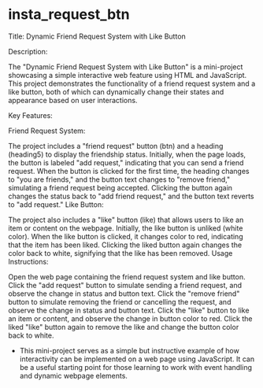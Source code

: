 # insta_request_btn


Title: Dynamic Friend Request System with Like Button

Description:

The "Dynamic Friend Request System with Like Button" is a mini-project showcasing a simple interactive web feature using HTML and JavaScript. This project demonstrates the functionality of a friend request system and a like button, both of which can dynamically change their states and appearance based on user interactions.

Key Features:

Friend Request System:

The project includes a "friend request" button (btn) and a heading (heading5) to display the friendship status.
Initially, when the page loads, the button is labeled "add request," indicating that you can send a friend request.
When the button is clicked for the first time, the heading changes to "you are friends," and the button text changes to "remove friend," simulating a friend request being accepted.
Clicking the button again changes the status back to "add friend request," and the button text reverts to "add request."
Like Button:

The project also includes a "like" button (like) that allows users to like an item or content on the webpage.
Initially, the like button is unliked (white color).
When the like button is clicked, it changes color to red, indicating that the item has been liked.
Clicking the liked button again changes the color back to white, signifying that the like has been removed.
Usage Instructions:

Open the web page containing the friend request system and like button.
Click the "add request" button to simulate sending a friend request, and observe the change in status and button text.
Click the "remove friend" button to simulate removing the friend or cancelling the request, and observe the change in status and button text.
Click the "like" button to like an item or content, and observe the change in button color to red.
Click the liked "like" button again to remove the like and change the button color back to white.



* This mini-project serves as a simple but instructive example of how interactivity can be implemented on a web page using JavaScript. It can be a useful starting point for those 
  learning to work with event handling and dynamic webpage elements.
